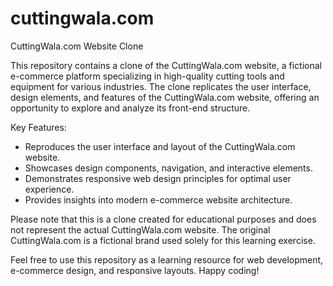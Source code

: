 # cuttingwala.com


CuttingWala.com Website Clone

This repository contains a clone of the CuttingWala.com website, a fictional e-commerce platform specializing in high-quality cutting tools and equipment for various industries. The clone replicates the user interface, design elements, and features of the CuttingWala.com website, offering an opportunity to explore and analyze its front-end structure.

Key Features:
- Reproduces the user interface and layout of the CuttingWala.com website.
- Showcases design components, navigation, and interactive elements.
- Demonstrates responsive web design principles for optimal user experience.
- Provides insights into modern e-commerce website architecture.

Please note that this is a clone created for educational purposes and does not represent the actual CuttingWala.com website. The original CuttingWala.com is a fictional brand used solely for this learning exercise.

Feel free to use this repository as a learning resource for web development, e-commerce design, and responsive layouts. Happy coding!
